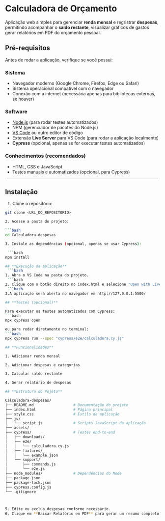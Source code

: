 
# Calculadora de Orçamento

Aplicação web simples para gerenciar **renda mensal** e regristrar **despesas**, permitindo acompanhar o **saldo restante**, visualizar gráficos de gastos gerar relatórios em PDF do orçamento pessoal.

## Pré-requisitos

Antes de rodar a aplicação, verifique se você possui:

### Sistema
- Navegador moderno (Google Chrome, Firefox, Edge ou Safari)
- Sistema operacional compatível com o navegador
- Conexão com a internet (necessária apenas para bibliotecas externas, se houver)

### Software
- [Node.js](https://nodejs.org/) (para rodar testes automatizados)
- NPM (gerenciador de pacotes do Node.js)
- [VS Code](https://code.visualstudio.com/) ou outro editor de código
- Extensão **Live Server** para VS Code (para rodar a aplicação localmente)
- **Cypress** (opcional, apenas se for executar testes automatizados)

### Conhecimentos (recomendados)
- HTML, CSS e JavaScript
- Testes manuais e automatizados (opcional, para Cypress)

---

## Instalação

1. Clone o repositório:

```bash
git clone <URL_DO_REPOSITORIO>

2. Acesse a pasta do projeto:

```bash
cd Calculadora-despesas

3. Instale as dependências (opcional, apenas se usar Cypress):

 ```bash
npm install

## **Execução da aplicação**
 ```bash
1. Abra o VS Code na pasta do projeto.
 ```bash
2. Clique com o botão direito no index.html e selecione "Open with Live Server".
 ```bash
3.A aplicação será aberta no navegador em http://127.0.0.1:5500/

## **Testes (opcional)**

Para executar os testes automatizados com Cypress:
```bash
npx cypress open

ou para rodar diretamente no terminal:
```bash
npx cypress run --spec "cypress/e2e/calculadora.cy.js"

## **Funcionalidades**

1. Adicionar renda mensal

2. Adicionar despesas e categorias

3. Calcular saldo restante

4. Gerar relatório de despesas

## **Estrutura do Pojeto**

Calculadora-despesas/
├── README.md                  # Documentação do projeto
├── index.html                 # Página principal
├── style.css                  # Estilo da aplicação
├── js/
│   └── script.js              # Scripts JavaScript da aplicação
├── assets/
├── cypress/                   # Testes end-to-end
│   ├── downloads/
│   ├── e2e/
│   │   └── calculadora.cy.js
│   ├── fixtures/
│   │   └── example.json
│   └── support/
│       ├── commands.js
│       └── e2e.js
├── node_modules/              # Dependências do Node
├── package.json
├── package-lock.json
├── cypress.config.js
└── .gitignore



5. Edite ou exclua despesas conforme necessário.  
6. Clique em **Baixar Relatório em PDF** para gerar um resumo completo do orçamento.
